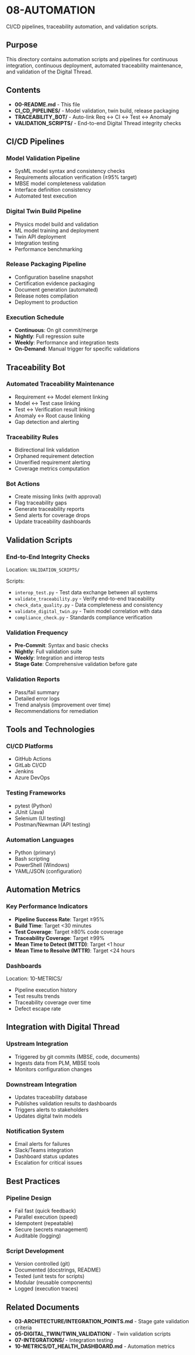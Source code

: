 # 08-AUTOMATION

CI/CD pipelines, traceability automation, and validation scripts.

## Purpose

This directory contains automation scripts and pipelines for continuous integration, continuous deployment, automated traceability maintenance, and validation of the Digital Thread.

## Contents

- **00-README.md** - This file
- **CI_CD_PIPELINES/** - Model validation, twin build, release packaging
- **TRACEABILITY_BOT/** - Auto-link Req ↔ CI ↔ Test ↔ Anomaly
- **VALIDATION_SCRIPTS/** - End-to-end Digital Thread integrity checks

## CI/CD Pipelines

### Model Validation Pipeline
- SysML model syntax and consistency checks
- Requirements allocation verification (≥95% target)
- MBSE model completeness validation
- Interface definition consistency
- Automated test execution

### Digital Twin Build Pipeline
- Physics model build and validation
- ML model training and deployment
- Twin API deployment
- Integration testing
- Performance benchmarking

### Release Packaging Pipeline
- Configuration baseline snapshot
- Certification evidence packaging
- Document generation (automated)
- Release notes compilation
- Deployment to production

### Execution Schedule
- **Continuous**: On git commit/merge
- **Nightly**: Full regression suite
- **Weekly**: Performance and integration tests
- **On-Demand**: Manual trigger for specific validations

## Traceability Bot

### Automated Traceability Maintenance
- Requirement ↔ Model element linking
- Model ↔ Test case linking
- Test ↔ Verification result linking
- Anomaly ↔ Root cause linking
- Gap detection and alerting

### Traceability Rules
- Bidirectional link validation
- Orphaned requirement detection
- Unverified requirement alerting
- Coverage metrics computation

### Bot Actions
- Create missing links (with approval)
- Flag traceability gaps
- Generate traceability reports
- Send alerts for coverage drops
- Update traceability dashboards

## Validation Scripts

### End-to-End Integrity Checks
Location: `VALIDATION_SCRIPTS/`

Scripts:
- `interop_test.py` - Test data exchange between all systems
- `validate_traceability.py` - Verify end-to-end traceability
- `check_data_quality.py` - Data completeness and consistency
- `validate_digital_twin.py` - Twin model correlation with data
- `compliance_check.py` - Standards compliance verification

### Validation Frequency
- **Pre-Commit**: Syntax and basic checks
- **Nightly**: Full validation suite
- **Weekly**: Integration and interop tests
- **Stage Gate**: Comprehensive validation before gate

### Validation Reports
- Pass/fail summary
- Detailed error logs
- Trend analysis (improvement over time)
- Recommendations for remediation

## Tools and Technologies

### CI/CD Platforms
- GitHub Actions
- GitLab CI/CD
- Jenkins
- Azure DevOps

### Testing Frameworks
- pytest (Python)
- JUnit (Java)
- Selenium (UI testing)
- Postman/Newman (API testing)

### Automation Languages
- Python (primary)
- Bash scripting
- PowerShell (Windows)
- YAML/JSON (configuration)

## Automation Metrics

### Key Performance Indicators
- **Pipeline Success Rate**: Target ≥95%
- **Build Time**: Target <30 minutes
- **Test Coverage**: Target ≥80% code coverage
- **Traceability Coverage**: Target ≥99%
- **Mean Time to Detect (MTTD)**: Target <1 hour
- **Mean Time to Resolve (MTTR)**: Target <24 hours

### Dashboards
Location: 10-METRICS/
- Pipeline execution history
- Test results trends
- Traceability coverage over time
- Defect escape rate

## Integration with Digital Thread

### Upstream Integration
- Triggered by git commits (MBSE, code, documents)
- Ingests data from PLM, MBSE tools
- Monitors configuration changes

### Downstream Integration
- Updates traceability database
- Publishes validation results to dashboards
- Triggers alerts to stakeholders
- Updates digital twin models

### Notification System
- Email alerts for failures
- Slack/Teams integration
- Dashboard status updates
- Escalation for critical issues

## Best Practices

### Pipeline Design
- Fail fast (quick feedback)
- Parallel execution (speed)
- Idempotent (repeatable)
- Secure (secrets management)
- Auditable (logging)

### Script Development
- Version controlled (git)
- Documented (docstrings, README)
- Tested (unit tests for scripts)
- Modular (reusable components)
- Logged (execution traces)

## Related Documents

- **03-ARCHITECTURE/INTEGRATION_POINTS.md** - Stage gate validation criteria
- **05-DIGITAL_TWIN/TWIN_VALIDATION/** - Twin validation scripts
- **07-INTEGRATIONS/** - Integration testing
- **10-METRICS/DT_HEALTH_DASHBOARD.md** - Automation metrics
